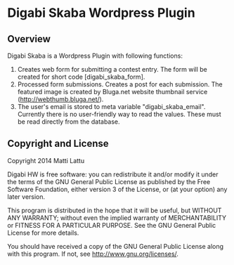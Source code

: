 # Digabi Skaba Wordpress Plugin

## Overview

Digabi Skaba is a Wordpress Plugin with following functions:

1. Creates web form for submitting a contest entry. The form will be created
   for short code [digabi_skaba_form].
2. Processed form submissions. Creates a post for each submission. The
   featured image is created by Bluga.net website thumbnail service
   (http://webthumb.bluga.net/).
3. The user's email is stored to meta variable "digabi_skaba_email". Currently
   there is no user-friendly way to read the values. These must be read directly
   from the database.

## Copyright and License

Copyright 2014 Matti Lattu
 
Digabi HW is free software: you can redistribute it and/or modify
it under the terms of the GNU General Public License as published by
the Free Software Foundation, either version 3 of the License, or
(at your option) any later version.

This program is distributed in the hope that it will be useful,
but WITHOUT ANY WARRANTY; without even the implied warranty of
MERCHANTABILITY or FITNESS FOR A PARTICULAR PURPOSE.  See the
GNU General Public License for more details.

You should have received a copy of the GNU General Public License
along with this program.  If not, see <http://www.gnu.org/licenses/>.
